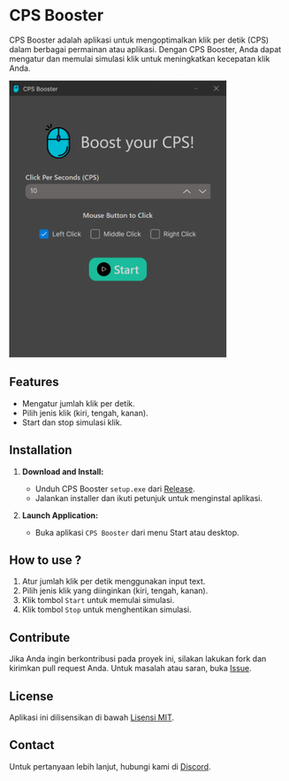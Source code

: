 
# CPS Booster

CPS Booster adalah aplikasi untuk mengoptimalkan klik per detik (CPS) dalam berbagai permainan atau aplikasi. Dengan CPS Booster, Anda dapat mengatur dan memulai simulasi klik untuk meningkatkan kecepatan klik Anda.

<img src="https://github.com/pixelwhiz/CPS-Booster/blob/master/Assets/preview.png" height="500">

## Features

- Mengatur jumlah klik per detik.
- Pilih jenis klik (kiri, tengah, kanan).
- Start dan stop simulasi klik.

## Installation

1. **Download and Install:**
   - Unduh CPS Booster `setup.exe` dari [Release](https://github.com/pixelwhiz/CPS-Booster/releases).
   - Jalankan installer dan ikuti petunjuk untuk menginstal aplikasi.

2. **Launch Application:**
   - Buka aplikasi `CPS Booster` dari menu Start atau desktop.

## How to use ?

1. Atur jumlah klik per detik menggunakan input text.
2. Pilih jenis klik yang diinginkan (kiri, tengah, kanan).
3. Klik tombol `Start` untuk memulai simulasi.
4. Klik tombol `Stop` untuk menghentikan simulasi.

## Contribute

Jika Anda ingin berkontribusi pada proyek ini, silakan lakukan fork dan kirimkan pull request Anda. Untuk masalah atau saran, buka [Issue](https://github.com/pixelwhiz/CPS-Booster/issues/new).

## License

Aplikasi ini dilisensikan di bawah [Lisensi MIT](LICENSE).

## Contact

Untuk pertanyaan lebih lanjut, hubungi kami di [Discord](https://discordapp.com/users/591983759965028363).

